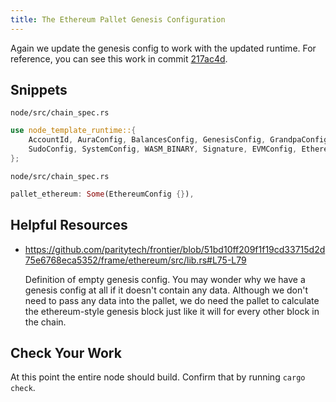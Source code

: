 ```yaml
---
title: The Ethereum Pallet Genesis Configuration
---
```


Again we update the genesis config to work with the updated runtime. For reference, you can see this work in commit [217ac4d](https://github.com/JoshOrndorff/substrate-node-template/commit/217ac4d7a63575631c65e6a2b8936b88fc4bcbca).

## Snippets

`node/src/chain_spec.rs`

```rust
use node_template_runtime::{
	AccountId, AuraConfig, BalancesConfig, GenesisConfig, GrandpaConfig,
	SudoConfig, SystemConfig, WASM_BINARY, Signature, EVMConfig, EthereumConfig,
};
```

`node/src/chain_spec.rs`

```rust
pallet_ethereum: Some(EthereumConfig {}),
```

## Helpful Resources

* https://github.com/paritytech/frontier/blob/51bd10ff209f1f19cd33715d2d75e6768eca5352/frame/ethereum/src/lib.rs#L75-L79 

  Definition of empty genesis config. You may wonder why we have a genesis config at all if it doesn't contain any data. Although we don't need to pass any data into the pallet, we do need the pallet to calculate the ethereum-style genesis block just like it will for every other block in the chain.

## Check Your Work

At this point the entire node should build. Confirm that by running `cargo check`.
